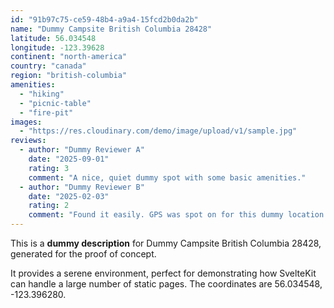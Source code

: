 ```yaml
---
id: "91b97c75-ce59-48b4-a9a4-15fcd2b0da2b"
name: "Dummy Campsite British Columbia 28428"
latitude: 56.034548
longitude: -123.39628
continent: "north-america"
country: "canada"
region: "british-columbia"
amenities:
  - "hiking"
  - "picnic-table"
  - "fire-pit"
images:
  - "https://res.cloudinary.com/demo/image/upload/v1/sample.jpg"
reviews:
  - author: "Dummy Reviewer A"
    date: "2025-09-01"
    rating: 3
    comment: "A nice, quiet dummy spot with some basic amenities."
  - author: "Dummy Reviewer B"
    date: "2025-02-03"
    rating: 2
    comment: "Found it easily. GPS was spot on for this dummy location."
---
```


This is a **dummy description** for Dummy Campsite British Columbia 28428, generated for the proof of concept.

It provides a serene environment, perfect for demonstrating how SvelteKit can handle a large number of static pages. The coordinates are 56.034548, -123.396280.
